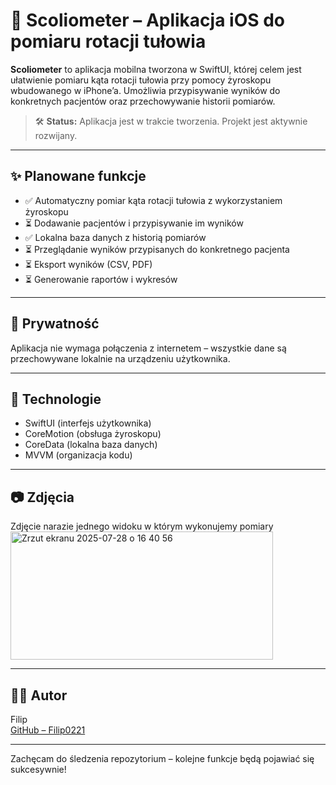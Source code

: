 # 📱 Scoliometer – Aplikacja iOS do pomiaru rotacji tułowia

**Scoliometer** to aplikacja mobilna tworzona w SwiftUI, której celem jest ułatwienie pomiaru kąta rotacji tułowia przy pomocy żyroskopu wbudowanego w iPhone’a. Umożliwia przypisywanie wyników do konkretnych pacjentów oraz przechowywanie historii pomiarów.

> 🛠 **Status:** Aplikacja jest w trakcie tworzenia. Projekt jest aktywnie rozwijany.

---

## ✨ Planowane funkcje

- ✅ Automatyczny pomiar kąta rotacji tułowia z wykorzystaniem żyroskopu
- ⏳ Dodawanie pacjentów i przypisywanie im wyników
- ✅ Lokalna baza danych z historią pomiarów
- ⏳ Przeglądanie wyników przypisanych do konkretnego pacjenta
- ⏳ Eksport wyników (CSV, PDF)
- ⏳ Generowanie raportów i wykresów

---

## 🔐 Prywatność

Aplikacja nie wymaga połączenia z internetem – wszystkie dane są przechowywane lokalnie na urządzeniu użytkownika.

---

## 🧠 Technologie

- SwiftUI (interfejs użytkownika)
- CoreMotion (obsługa żyroskopu)
- CoreData (lokalna baza danych)
- MVVM (organizacja kodu)

---
## 📷 Zdjęcia
Zdjęcie narazie jednego widoku w którym wykonujemy pomiary
<img width="420" height="205" alt="Zrzut ekranu 2025-07-28 o 16 40 56" src="https://github.com/user-attachments/assets/758b2af0-4c8d-4b9f-9b7b-7d3c5c4c6f95" />

---

## 👨‍💻 Autor

Filip  
[GitHub – Filip0221](https://github.com/Filip0221)

---

Zachęcam do śledzenia repozytorium – kolejne funkcje będą pojawiać się sukcesywnie!
